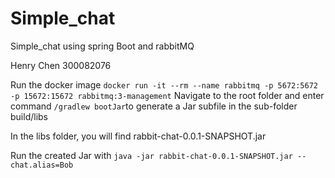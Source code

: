 # Simple_chat
Simple_chat using spring Boot and rabbitMQ

Henry Chen 300082076

Run the docker image `docker run -it --rm --name rabbitmq -p 5672:5672 -p 15672:15672 rabbitmq:3-management`
Navigate to the root folder and enter command `/gradlew bootJar`to generate a Jar subfile in the sub-folder build/libs

In the libs folder, you will find rabbit-chat-0.0.1-SNAPSHOT.jar

Run the created Jar with `java -jar rabbit-chat-0.0.1-SNAPSHOT.jar --chat.alias=Bob`

